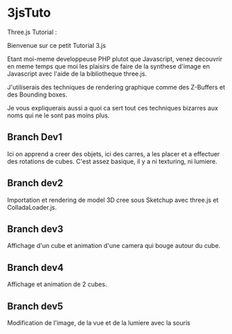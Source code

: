 3jsTuto
=======

Three.js Tutorial :

Bienvenue sur ce petit Tutorial 3.js

Etant moi-meme developpeuse PHP plutot que Javascript, venez decouvrir en meme temps que moi les plaisirs de faire de
la synthese d'image en Javascript avec l'aide de la bibliotheque three.js.

J'utiliserais des techniques de rendering graphique comme des Z-Buffers et des Bounding boxes.

Je vous expliquerais aussi a quoi ca sert tout ces techniques bizarres aux noms qui ne le sont pas moins plus.


Branch Dev1 
-

Ici on apprend a creer des objets, ici des carres, a les placer et a effectuer des rotations de cubes.
C'est assez basique, il y a ni texturing, ni lumiere.

Branch dev2
-

Importation et rendering de model 3D cree sous Sketchup avec three.js et ColladaLoader.js.

Branch dev3
-

Affichage d'un cube et animation d'une camera qui bouge autour du cube.


Branch dev4
-

Affichage et animation de 2 cubes.


Branch dev5
-

Modification de l'image, de la vue et de la lumiere avec la souris

